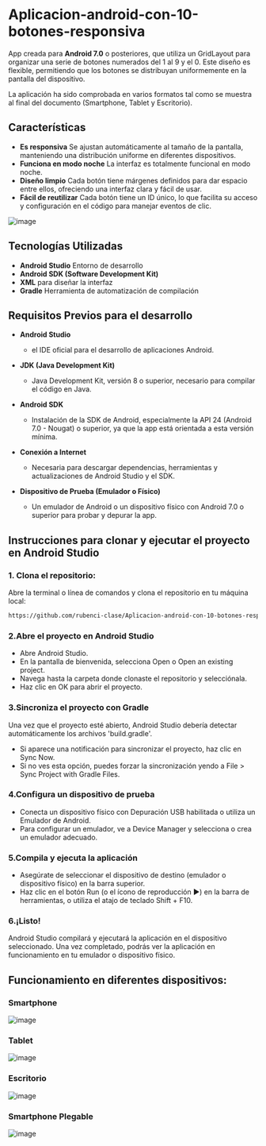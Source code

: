 # Aplicacion-android-con-10-botones-responsiva
App creada para **Android 7.0** o posteriores, que utiliza un GridLayout para organizar una serie de botones numerados del 1 al 9 y el 0. Este diseño es flexible, permitiendo que los botones se distribuyan uniformemente en la pantalla del dispositivo.

La aplicación ha sido comprobada en varios formatos tal como se muestra al final del documento (Smartphone, Tablet y Escritorio).

## Características
- **Es responsiva** Se ajustan automáticamente al tamaño de la pantalla, manteniendo una distribución uniforme en diferentes dispositivos.
- **Funciona en modo noche** La interfaz es totalmente funcional en modo noche.
- **Diseño limpio** Cada botón tiene márgenes definidos para dar espacio entre ellos, ofreciendo una interfaz clara y fácil de usar.
- **Fácil de reutilizar** Cada botón tiene un ID único, lo que facilita su acceso y configuración en el código para manejar eventos de clic.

![image](https://github.com/user-attachments/assets/59c5c4eb-efcb-4862-91a8-555392e15a67)

## Tecnologías Utilizadas
- **Android Studio** Entorno de desarrollo
- **Android SDK (Software Development Kit)** 
- **XML** para diseñar la interfaz
- **Gradle** Herramienta de automatización de compilación

## Requisitos Previos para el desarrollo
- **Android Studio**
  * el IDE oficial para el desarrollo de aplicaciones Android.
    
- **JDK (Java Development Kit)**
  * Java Development Kit, versión 8 o superior, necesario para compilar el código en Java.
    
- **Android SDK**
  * Instalación de la SDK de Android, especialmente la API 24 (Android 7.0 - Nougat) o superior, ya que la app está orientada a esta versión mínima.
    
- **Conexión a Internet**
  * Necesaria para descargar dependencias, herramientas y actualizaciones de Android Studio y el SDK.
    
- **Dispositivo de Prueba (Emulador o Físico)**
  * Un emulador de Android o un dispositivo físico con Android 7.0 o superior para probar y depurar la app.

## Instrucciones para clonar y ejecutar el proyecto en Android Studio
### 1. Clona el repositorio:
Abre la terminal o línea de comandos y clona el repositorio en tu máquina local:
   ```bash
   https://github.com/rubenci-clase/Aplicacion-android-con-10-botones-responsiva.git
```
### 2.Abre el proyecto en Android Studio
* Abre Android Studio.
* En la pantalla de bienvenida, selecciona Open o Open an existing project.
* Navega hasta la carpeta donde clonaste el repositorio y selecciónala.
* Haz clic en OK para abrir el proyecto.

### 3.Sincroniza el proyecto con Gradle
Una vez que el proyecto esté abierto, Android Studio debería detectar automáticamente los archivos 'build.gradle'.
* Si aparece una notificación para sincronizar el proyecto, haz clic en Sync Now.
* Si no ves esta opción, puedes forzar la sincronización yendo a File > Sync Project with Gradle Files.

### 4.Configura un dispositivo de prueba
* Conecta un dispositivo físico con Depuración USB habilitada o utiliza un Emulador de Android.
* Para configurar un emulador, ve a Device Manager y selecciona o crea un emulador adecuado.

### 5.Compila y ejecuta la aplicación
* Asegúrate de seleccionar el dispositivo de destino (emulador o dispositivo físico) en la barra superior.
* Haz clic en el botón Run (o el ícono de reproducción ▶️) en la barra de herramientas, o utiliza el atajo de teclado Shift + F10.

### 6.¡Listo!
Android Studio compilará y ejecutará la aplicación en el dispositivo seleccionado. Una vez completado, podrás ver la aplicación en funcionamiento en tu emulador o dispositivo físico.

## Funcionamiento en diferentes dispositivos:
### **Smartphone**
![image](https://github.com/user-attachments/assets/96e4c809-fa8f-468c-adfd-a087c6661f71)

### **Tablet**
![image](https://github.com/user-attachments/assets/aea60296-4cd9-4dc2-b4a9-760cfd780977)

### **Escritorio**
![image](https://github.com/user-attachments/assets/645ae9fa-7c93-4d94-8ca0-fb90ff030a0e)

### **Smartphone Plegable**
![image](https://github.com/user-attachments/assets/8ea01290-b8b5-4806-b1b3-774832feb28c)
